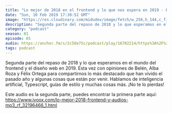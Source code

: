 ```yaml
---
title: "Lo mejor de 2018 en el frontend y lo que nos espera en 2019 - Parte II - 01x05"
date: "Sun, 10 Feb 2019 17:38:52 GMT"
image: "https://res.cloudinary.com/midudev/image/fetch/w_256,h_144,c_fill,f_auto/https://d3t3ozftmdmh3i.cloudfront.net/staging/podcast_uploaded_episode/7340239/94d85951cf73a9c5.jpeg"
description: "Segunda parte del repaso de 2018 y lo que esperamos en el mundo del frontend y el diseño web en 2019. Esta vez con opiniones de Belén, Alba Roza y Félix Ortega para compartirnos lo"
category: "podcast"
season: 01
episode: 05
audio: https://anchor.fm/s/2c58e75c/podcast/play/16702214/https%3A%2F%2Fd3ctxlq1ktw2nl.cloudfront.net%2Fstaging%2F2020-6-17%2F90903120-44100-2-e4ab59c4d5a6e00e.mp3
tags: podcast
---
```


Segunda parte del repaso de 2018 y lo que esperamos en el mundo del frontend y el diseño web en 2019. Esta vez con opiniones de Belén, Alba Roza y Félix Ortega para compartirnos lo más destacado que han vivido el pasado año y algunas cosas que están por venir. Hablamos de inteligencia artificial, Typescript, guías de estilo y muchas cosas más. ¡No te lo pierdas!

Este audio es la segunda parte, puedes encontrar la primera parte aquí: https://www.ivoox.com/lo-mejor-2018-frontend-y-audios-mp3_rf_32196466_1.html
